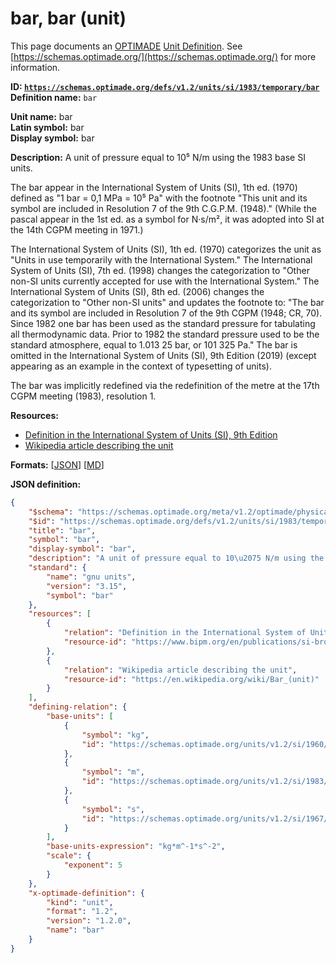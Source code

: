 # bar, bar (unit)

This page documents an [OPTIMADE](https://www.optimade.org/) [Unit Definition](https://schemas.optimade.org/#definitions). See [https://schemas.optimade.org/](https://schemas.optimade.org/) for more information.

**ID: [`https://schemas.optimade.org/defs/v1.2/units/si/1983/temporary/bar`](https://schemas.optimade.org/defs/v1.2/units/si/1983/temporary/bar)**  
**Definition name:** `bar`

**Unit name:** bar  
**Latin symbol:** bar  
**Display symbol:** bar  
  
**Description:** A unit of pressure equal to 10⁵ N/m using the 1983 base SI units.

The bar appear in the International System of Units (SI), 1th ed. (1970) defined as "1 bar = 0,1 MPa = 10⁵ Pa" with the footnote "This unit and its symbol are included in Resolution 7 of the 9th C.G.P.M. (1948)."
(While the pascal appear in the 1st ed. as a symbol for N·s/m², it was adopted into SI at the 14th CGPM meeting in 1971.)

The International System of Units (SI), 1th ed. (1970) categorizes the unit as "Units in use temporarily with the International System."
The International System of Units (SI), 7th ed. (1998) changes the categorization to "Other non-SI units currently accepted for use with the International System."
The International System of Units (SI), 8th ed. (2006) changes the categorization to "Other non-SI units" and updates the footnote to: "The bar and its symbol are included in Resolution 7 of the 9th CGPM (1948; CR, 70). Since 1982 one bar has been used as the standard pressure for tabulating all thermodynamic data. Prior to 1982 the standard pressure used to be the standard atmosphere, equal to 1.013 25 bar, or 101 325 Pa."
The bar is omitted in the International System of Units (SI), 9th Edition (2019) (except appearing as an example in the context of typesetting of units).

The bar was implicitly redefined via the redefinition of the metre at the 17th CGPM meeting (1983), resolution 1.

**Resources:**

- [Definition in the International System of Units (SI), 9th Edition](https://www.bipm.org/en/publications/si-brochure)
- [Wikipedia article describing the unit](https://en.wikipedia.org/wiki/Bar_(unit))


**Formats:** [[JSON](bar.json)] [[MD](bar.md)]

**JSON definition:**

``` json
{
    "$schema": "https://schemas.optimade.org/meta/v1.2/optimade/physical_unit_definition.md",
    "$id": "https://schemas.optimade.org/defs/v1.2/units/si/1983/temporary/bar",
    "title": "bar",
    "symbol": "bar",
    "display-symbol": "bar",
    "description": "A unit of pressure equal to 10\u2075 N/m using the 1983 base SI units.\n\nThe bar appear in the International System of Units (SI), 1th ed. (1970) defined as \"1 bar = 0,1 MPa = 10\u2075 Pa\" with the footnote \"This unit and its symbol are included in Resolution 7 of the 9th C.G.P.M. (1948).\"\n(While the pascal appear in the 1st ed. as a symbol for N\u00b7s/m\u00b2, it was adopted into SI at the 14th CGPM meeting in 1971.)\n\nThe International System of Units (SI), 1th ed. (1970) categorizes the unit as \"Units in use temporarily with the International System.\"\nThe International System of Units (SI), 7th ed. (1998) changes the categorization to \"Other non-SI units currently accepted for use with the International System.\"\nThe International System of Units (SI), 8th ed. (2006) changes the categorization to \"Other non-SI units\" and updates the footnote to: \"The bar and its symbol are included in Resolution 7 of the 9th CGPM (1948; CR, 70). Since 1982 one bar has been used as the standard pressure for tabulating all thermodynamic data. Prior to 1982 the standard pressure used to be the standard atmosphere, equal to 1.013 25 bar, or 101 325 Pa.\"\nThe bar is omitted in the International System of Units (SI), 9th Edition (2019) (except appearing as an example in the context of typesetting of units).\n\nThe bar was implicitly redefined via the redefinition of the metre at the 17th CGPM meeting (1983), resolution 1.",
    "standard": {
        "name": "gnu units",
        "version": "3.15",
        "symbol": "bar"
    },
    "resources": [
        {
            "relation": "Definition in the International System of Units (SI), 9th Edition",
            "resource-id": "https://www.bipm.org/en/publications/si-brochure"
        },
        {
            "relation": "Wikipedia article describing the unit",
            "resource-id": "https://en.wikipedia.org/wiki/Bar_(unit)"
        }
    ],
    "defining-relation": {
        "base-units": [
            {
                "symbol": "kg",
                "id": "https://schemas.optimade.org/units/v1.2/si/1960/base/kilogram"
            },
            {
                "symbol": "m",
                "id": "https://schemas.optimade.org/units/v1.2/si/1983/base/metre"
            },
            {
                "symbol": "s",
                "id": "https://schemas.optimade.org/units/v1.2/si/1967/base/second"
            }
        ],
        "base-units-expression": "kg*m^-1*s^-2",
        "scale": {
            "exponent": 5
        }
    },
    "x-optimade-definition": {
        "kind": "unit",
        "format": "1.2",
        "version": "1.2.0",
        "name": "bar"
    }
}
```